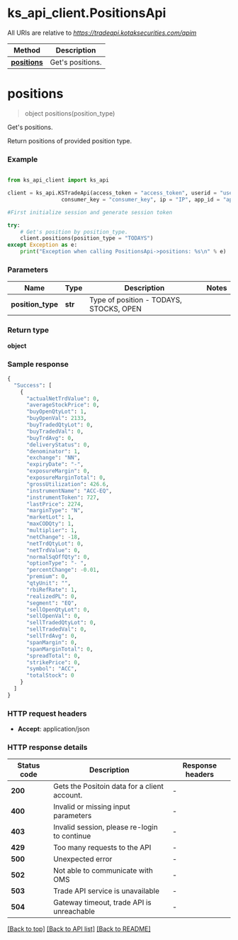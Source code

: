 # ks_api_client.PositionsApi

All URIs are relative to *https://tradeapi.kotaksecurities.com/apim*

Method  | Description
------------- | -------------
[**positions**](PositionsApi.md#positions) | Get&#39;s positions.

# **positions**
> object positions(position_type)

Get's positions.

Return positions of provided position type.

### Example


```python

from ks_api_client import ks_api

client = ks_api.KSTradeApi(access_token = "access_token", userid = "userid", \
                 consumer_key = "consumer_key", ip = "IP", app_id = "app_id")

#First initialize session and generate session token

try:
    # Get's position by position_type.
    client.positions(position_type = "TODAYS")
except Exception as e:
    print("Exception when calling PositionsApi->positions: %s\n" % e)
```


### Parameters

Name | Type | Description  | Notes
------------- | ------------- | ------------- | -------------
 **position_type** | **str**| Type of position - TODAYS, STOCKS, OPEN | 

### Return type

**object**

### Sample response
```python
{
  "Success": [
    {
      "actualNetTrdValue": 0,
      "averageStockPrice": 0,
      "buyOpenQtyLot": 1,
      "buyOpenVal": 2133,
      "buyTradedQtyLot": 0,
      "buyTradedVal": 0,
      "buyTrdAvg": 0,
      "deliveryStatus": 0,
      "denominator": 1,
      "exchange": "NN",
      "expiryDate": "-",
      "exposureMargin": 0,
      "exposureMarginTotal": 0,
      "grossUtilization": 426.6,
      "instrumentName": "ACC-EQ",
      "instrumentToken": 727,
      "lastPrice": 2274,
      "marginType": "N",
      "marketLot": 1,
      "maxCODQty": 1,
      "multiplier": 1,
      "netChange": -18,
      "netTrdQtyLot": 0,
      "netTrdValue": 0,
      "normalSqOffQty": 0,
      "optionType": "- ",
      "percentChange": -0.01,
      "premium": 0,
      "qtyUnit": "",
      "rbiRefRate": 1,
      "realizedPL": 0,
      "segment": "EQ",
      "sellOpenQtyLot": 0,
      "sellOpenVal": 0,
      "sellTradedQtyLot": 0,
      "sellTradedVal": 0,
      "sellTrdAvg": 0,
      "spanMargin": 0,
      "spanMarginTotal": 0,
      "spreadTotal": 0,
      "strikePrice": 0,
      "symbol": "ACC",
      "totalStock": 0
    }
  ]
}
```

### HTTP request headers

 - **Accept**: application/json

### HTTP response details
| Status code | Description | Response headers |
|-------------|-------------|------------------|
**200** | Gets the Positoin data for a client account. |  -  |
**400** | Invalid or missing input parameters |  -  |
**403** | Invalid session, please re-login to continue |  -  |
**429** | Too many requests to the API |  -  |
**500** | Unexpected error |  -  |
**502** | Not able to communicate with OMS |  -  |
**503** | Trade API service is unavailable |  -  |
**504** | Gateway timeout, trade API is unreachable |  -  |

[[Back to top]](#) [[Back to API list]](../README.md#documentation-for-api-endpoints) [[Back to README]](../README.md)
